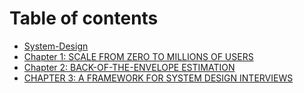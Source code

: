 # Table of contents

* [System-Design](README.md)
* [Chapter 1: SCALE FROM ZERO TO MILLIONS OF USERS](chapter-1-scale-from-zero-to-millions-of-users.md)
* [Chapter 2: BACK-OF-THE-ENVELOPE ESTIMATION](chapter-2-back-of-the-envelope-estimation.md)
* [CHAPTER 3: A FRAMEWORK FOR SYSTEM DESIGN INTERVIEWS](chapter-3-a-framework-for-system-design-interviews.md)
